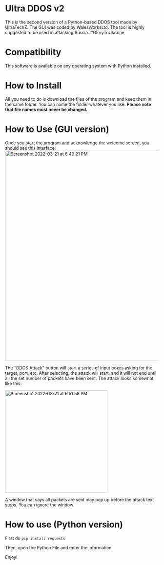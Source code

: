 # Ultra DDOS v2
This is the second version of a Python-based DDOS tool made by UltraTechZ. The GUI was coded by WalesWorksLtd.
The tool is highly suggested to be used in attacking Russia. #GloryToUkraine

# Compatibility
This software is available on any operating system with Python installed.

# How to Install
All you need to do is download the files of the program and keep them in the same folder. You can name the folder whatever you like. **Please note that file names must never be changed.**

# How to Use (GUI version)
Once you start the program and acknowledge the welcome screen, you should see this interface:
<img width="688" alt="Screenshot 2022-03-21 at 6 49 21 PM" src="https://user-images.githubusercontent.com/87256750/159246596-f236f6fd-c684-4d2b-8e3d-83e2094cc057.png">

The "DDOS Attack" button will start a series of input boxes asking for the target, port, etc. After selecting, the attack will start, and it will not end until all the set number of packets have been sent. The attack looks somewhat like this:

<img width="335" alt="Screenshot 2022-03-21 at 6 51 58 PM" src="https://user-images.githubusercontent.com/87256750/159246944-28660ebf-dc82-4756-80b3-0e24d3e186f4.png">

A window that says all packets are sent may pop up before the attack text stops. You can ignore the window.

# How to use (Python version)
First do ```pip install requests``` 

Then, open the Python File and enter the information

Enjoy!
